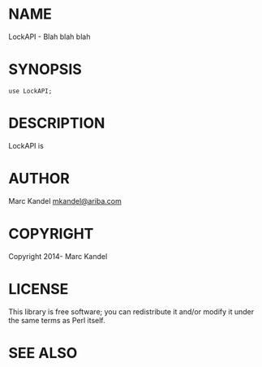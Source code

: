 # NAME

LockAPI - Blah blah blah

# SYNOPSIS

    use LockAPI;

# DESCRIPTION

LockAPI is

# AUTHOR

Marc Kandel <mkandel@ariba.com>

# COPYRIGHT

Copyright 2014- Marc Kandel

# LICENSE

This library is free software; you can redistribute it and/or modify
it under the same terms as Perl itself.

# SEE ALSO
